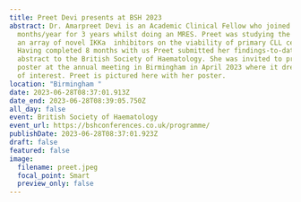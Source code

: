 ```yaml
---
title: Preet Devi presents at BSH 2023
abstract: Dr. Amarpreet Devi is an Academic Clinical Fellow who joined us for 4
  months/year for 3 years whilst doing an MRES. Preet was studying the effect of
  an array of novel IKKa  inhibitors on the viability of primary CLL cells.
  Having completed 8 months with us Preet submitted her findings-to-date as an
  abstract to the British Society of Haematology. She was invited to present a
  poster at the annual meeting in Birmingham in April 2023 where it drew a lot
  of interest. Preet is pictured here with her poster.
location: "Birmingham "
date: 2023-06-28T08:37:01.913Z
date_end: 2023-06-28T08:39:05.750Z
all_day: false
event: British Society of Haematology
event_url: https://bshconferences.co.uk/programme/
publishDate: 2023-06-28T08:37:01.923Z
draft: false
featured: false
image:
  filename: preet.jpeg
  focal_point: Smart
  preview_only: false
---
```

